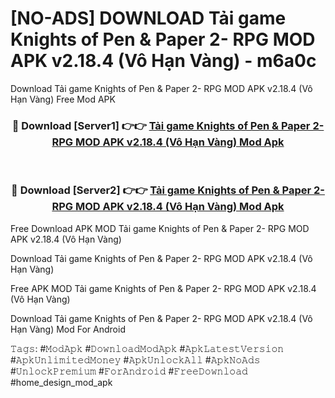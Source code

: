 # [NO-ADS] DOWNLOAD Tải game Knights of Pen & Paper 2- RPG MOD APK v2.18.4 (Vô Hạn Vàng) - m6a0c
Download Tải game Knights of Pen & Paper 2- RPG MOD APK v2.18.4 (Vô Hạn Vàng) Free Mod APK

<div align="center">
<h3>🔴 Download [Server1] 👉👉 <a href="https://apk-comot.site?title=Tải_game_Knights_of_Pen_&_Paper_2-_RPG_MOD_APK_v2.18.4_(Vô_Hạn_Vàng)">Tải game Knights of Pen & Paper 2- RPG MOD APK v2.18.4 (Vô Hạn Vàng) Mod Apk</a></h3><br>

<h3>🔴 Download [Server2] 👉👉 <a href="https://apk-comot.site?title=Tải_game_Knights_of_Pen_&_Paper_2-_RPG_MOD_APK_v2.18.4_(Vô_Hạn_Vàng)">Tải game Knights of Pen & Paper 2- RPG MOD APK v2.18.4 (Vô Hạn Vàng) Mod Apk</a></h3>
</div>


Free Download APK MOD Tải game Knights of Pen & Paper 2- RPG MOD APK v2.18.4 (Vô Hạn Vàng)

Download Tải game Knights of Pen & Paper 2- RPG MOD APK v2.18.4 (Vô Hạn Vàng) 

Free APK MOD Tải game Knights of Pen & Paper 2- RPG MOD APK v2.18.4 (Vô Hạn Vàng) 

Download Tải game Knights of Pen & Paper 2- RPG MOD APK v2.18.4 (Vô Hạn Vàng) Mod For Android

𝚃𝚊𝚐𝚜: #𝙼𝚘𝚍𝙰𝚙𝚔 #𝙳𝚘𝚠𝚗𝚕𝚘𝚊𝚍𝙼𝚘𝚍𝙰𝚙𝚔 #𝙰𝚙𝚔𝙻𝚊𝚝𝚎𝚜𝚝𝚅𝚎𝚛𝚜𝚒𝚘𝚗 #𝙰𝚙𝚔𝚄𝚗𝚕𝚒𝚖𝚒𝚝𝚎𝚍𝙼𝚘𝚗𝚎𝚢 #𝙰𝚙𝚔𝚄𝚗𝚕𝚘𝚌𝚔𝙰𝚕𝚕 #𝙰𝚙𝚔𝙽𝚘𝙰𝚍𝚜 #𝚄𝚗𝚕𝚘𝚌𝚔𝙿𝚛𝚎𝚖𝚒𝚞𝚖 #𝙵𝚘𝚛𝙰𝚗𝚍𝚛𝚘𝚒𝚍 #𝙵𝚛𝚎𝚎𝙳𝚘𝚠𝚗𝚕𝚘𝚊𝚍 #home_design_mod_apk